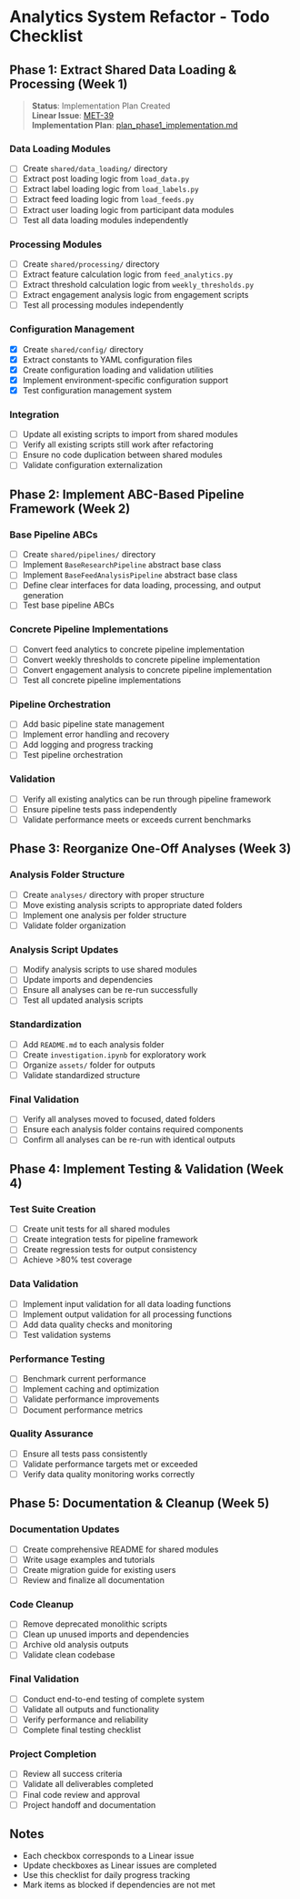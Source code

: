 # Analytics System Refactor - Todo Checklist

## Phase 1: Extract Shared Data Loading & Processing (Week 1)

> **Status**: Implementation Plan Created  
> **Linear Issue**: [MET-39](https://linear.app/metresearch/issue/MET-39/phase-1-extract-shared-data-loading-and-processing)  
> **Implementation Plan**: [plan_phase1_implementation.md](plan_phase1_implementation.md)

### Data Loading Modules
- [ ] Create `shared/data_loading/` directory
- [ ] Extract post loading logic from `load_data.py`
- [ ] Extract label loading logic from `load_labels.py`
- [ ] Extract feed loading logic from `load_feeds.py`
- [ ] Extract user loading logic from participant data modules
- [ ] Test all data loading modules independently

### Processing Modules
- [ ] Create `shared/processing/` directory
- [ ] Extract feature calculation logic from `feed_analytics.py`
- [ ] Extract threshold calculation logic from `weekly_thresholds.py`
- [ ] Extract engagement analysis logic from engagement scripts
- [ ] Test all processing modules independently

### Configuration Management
- [x] Create `shared/config/` directory
- [x] Extract constants to YAML configuration files
- [x] Create configuration loading and validation utilities
- [x] Implement environment-specific configuration support
- [x] Test configuration management system

### Integration
- [ ] Update all existing scripts to import from shared modules
- [ ] Verify all existing scripts still work after refactoring
- [ ] Ensure no code duplication between shared modules
- [ ] Validate configuration externalization

## Phase 2: Implement ABC-Based Pipeline Framework (Week 2)

### Base Pipeline ABCs
- [ ] Create `shared/pipelines/` directory
- [ ] Implement `BaseResearchPipeline` abstract base class
- [ ] Implement `BaseFeedAnalysisPipeline` abstract base class
- [ ] Define clear interfaces for data loading, processing, and output generation
- [ ] Test base pipeline ABCs

### Concrete Pipeline Implementations
- [ ] Convert feed analytics to concrete pipeline implementation
- [ ] Convert weekly thresholds to concrete pipeline implementation
- [ ] Convert engagement analysis to concrete pipeline implementation
- [ ] Test all concrete pipeline implementations

### Pipeline Orchestration
- [ ] Add basic pipeline state management
- [ ] Implement error handling and recovery
- [ ] Add logging and progress tracking
- [ ] Test pipeline orchestration

### Validation
- [ ] Verify all existing analytics can be run through pipeline framework
- [ ] Ensure pipeline tests pass independently
- [ ] Validate performance meets or exceeds current benchmarks

## Phase 3: Reorganize One-Off Analyses (Week 3)

### Analysis Folder Structure
- [ ] Create `analyses/` directory with proper structure
- [ ] Move existing analysis scripts to appropriate dated folders
- [ ] Implement one analysis per folder structure
- [ ] Validate folder organization

### Analysis Script Updates
- [ ] Modify analysis scripts to use shared modules
- [ ] Update imports and dependencies
- [ ] Ensure all analyses can be re-run successfully
- [ ] Test all updated analysis scripts

### Standardization
- [ ] Add `README.md` to each analysis folder
- [ ] Create `investigation.ipynb` for exploratory work
- [ ] Organize `assets/` folder for outputs
- [ ] Validate standardized structure

### Final Validation
- [ ] Verify all analyses moved to focused, dated folders
- [ ] Ensure each analysis folder contains required components
- [ ] Confirm all analyses can be re-run with identical outputs

## Phase 4: Implement Testing & Validation (Week 4)

### Test Suite Creation
- [ ] Create unit tests for all shared modules
- [ ] Create integration tests for pipeline framework
- [ ] Create regression tests for output consistency
- [ ] Achieve >80% test coverage

### Data Validation
- [ ] Implement input validation for all data loading functions
- [ ] Implement output validation for all processing functions
- [ ] Add data quality checks and monitoring
- [ ] Test validation systems

### Performance Testing
- [ ] Benchmark current performance
- [ ] Implement caching and optimization
- [ ] Validate performance improvements
- [ ] Document performance metrics

### Quality Assurance
- [ ] Ensure all tests pass consistently
- [ ] Validate performance targets met or exceeded
- [ ] Verify data quality monitoring works correctly

## Phase 5: Documentation & Cleanup (Week 5)

### Documentation Updates
- [ ] Create comprehensive README for shared modules
- [ ] Write usage examples and tutorials
- [ ] Create migration guide for existing users
- [ ] Review and finalize all documentation

### Code Cleanup
- [ ] Remove deprecated monolithic scripts
- [ ] Clean up unused imports and dependencies
- [ ] Archive old analysis outputs
- [ ] Validate clean codebase

### Final Validation
- [ ] Conduct end-to-end testing of complete system
- [ ] Validate all outputs and functionality
- [ ] Verify performance and reliability
- [ ] Complete final testing checklist

### Project Completion
- [ ] Review all success criteria
- [ ] Validate all deliverables completed
- [ ] Final code review and approval
- [ ] Project handoff and documentation

## Notes
- Each checkbox corresponds to a Linear issue
- Update checkboxes as Linear issues are completed
- Use this checklist for daily progress tracking
- Mark items as blocked if dependencies are not met
